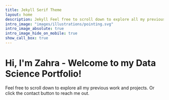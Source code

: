```yaml
---
title: Jekyll Serif Theme
layout: home
description: Jekyll Feel free to scroll down to explore all my previous work and projects. Or click the contact button to reach me out.
intro_image: "images/illustrations/pointing.svg"
intro_image_absolute: true
intro_image_hide_on_mobile: true
show_call_box: true
---
```


# Hi, I'm Zahra - Welcome to my Data Science Portfolio!

Feel free to scroll down to explore all my previous work and projects. Or click the contact button to reach me out.
